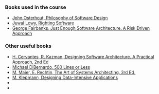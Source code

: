 
### Books used in the course

* [John Osterhout, Philosophy of Software Design](https://www.amazon.com/Philosophy-Software-Design-2nd/dp/173210221X/)
* [Juwal Lowy, Righting Software](https://www.amazon.com/Righting-Software-Juval-L%C3%B6wy/dp/0136524036/)
* [George Fairbanks, Just Enough Software Architecture. A Risk Driven Approach](https://www.amazon.com/Just-Enough-Software-Architecture-byFairbanks/dp/B0066NOY98)

### Other useful books
* [H. Cervantes, R. Kazman, Designing Software Architecture. A Practical Approach, 2nd Ed](https://www.amazon.com/Designing-Software-Architectures-Humberto-Cervantes/dp/0138108021/)
* [Michael DiBernardo, 500 Lines or Less](https://github.com/aregm/system-design-course/blob/main/books/Michael%20DiBernardo%20-%20500%20Lines%20Or%20Less-Lulu.com%20(2016).pdf)
* [M. Maier, E. Rechtin, The Art of Systems Architecting, 3rd Ed.](https://www.amazon.com/Art-Systems-Architecting-Engineering/dp/1032099526/)
* [M. Klepmann, Designing Data-Intensive Applications](https://www.amazon.com/Designing-Data-Intensive-Applications-Reliable-Maintainable-ebook/dp/B06XPJML5D/)
* 
* 
